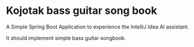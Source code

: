 # Kojotak bass guitar song book

A Simple Spring Boot Application to experience the  IntelliJ Idea AI assistant.

It should implement simple bass guitar songbook.